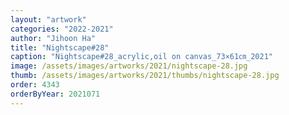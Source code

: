 ```yaml
---
layout: "artwork"
categories: "2022-2021"
author: "Jihoon Ha"
title: "Nightscape#28"
caption: "Nightscape#28_acrylic,oil on canvas_73×61㎝_2021"
image: /assets/images/artworks/2021/nightscape-28.jpg
thumb: /assets/images/artworks/2021/thumbs/nightscape-28.jpg
order: 4343
orderByYear: 2021071
---
```

